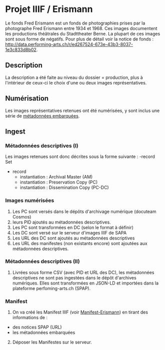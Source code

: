 # Projet IIIF / Erismann

Le fonds Fred Erismann est un fonds de photographies prises par la photographe Fred Erismann entre 1934 et 1968. Ces images documentent les productions théâtrales du Stadttheater Berne. La plupart de ces images sont sous forme de négatifs. Pour plus de détail voir la notice de fonds : http://data.performing-arts.ch/r/ed267524-673e-43b3-8037-1e3c833d8b02.
## Description
La description a été faite au niveau du dossier = production, plus à l'intérieur de ceux-ci le choix d'une ou deux images représentatives.
## Numérisation
Les images représentatives retenues ont été numérisées, y sont inclus une série de [métadonnées embarquées](Embeded-Metadata-Erismann). 
## Ingest 
### Métadonnées descriptives (I)
Les images retenues sont donc décrites sous la forme suivante :
-record Set
  - record
    - instantiation : Archival Master (AM)
    - instantiation : Preservation Copy (PC)
    - instantiation : Dissemination Copy (PC-DC)
### Images numérisées
1. Les PC sont versés dans le dépôts d'archivage numérique (docuteam Cosmos)
2. leurs PID ajoutés au métadonnées descriptives.
3. Les PC sont transformées en DC (selon le format à définir)
4. Les DC sont versé sur le serveur d'images IIIF de SAPA
5. Les URL des DC sont ajoutés au métadonnées descriptives
6. Les URL des manifestes (non existants encore) sont ajoutées aux métadonnées descriptives.
### Métadonnées descriptives (II)
1. Livrées sous forme CSV (avec PID et URL des DC), les métadonnées descriptives ne sont pas ingestées dans le dépôt d'archives numériques. Elles sont transformées en JSON-LD et importées dans la plateforme perfoming-arts.ch (SPAP).
### Manifest
1. On va créé les Manifest IIIF (voir [Manifest-Erismann](Manifest-Erismann)) en tirant des informations de :
-  des notices SPAP (URL)
-  les métadonnées embarquées
2. Déposer les Manifestes sur le serveur.

